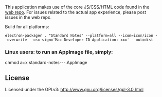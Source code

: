 This application makes use of the core JS/CSS/HTML code found in the [web repo](https://github.com/standardnotes/web). For issues related to the actual app experience, please post issues in the web repo.

Build for all platforms:
```
electron-packager . "Standard Notes" --platform=all --icon=icon/icon --overwrite --osx-sign='Mac Developer ID Application: xxx' --out=dist
```

### Linux users: to run an AppImage file, simply:

chmod a+x standard-notes---.AppImage

## License

Licensed under the GPLv3: http://www.gnu.org/licenses/gpl-3.0.html
